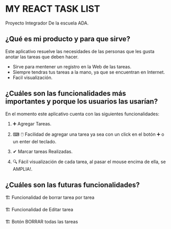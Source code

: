 # MY REACT TASK LIST

Proyecto Integrador De la escuela ADA.

## ¿Qué es mi producto y para que sirve?
Este aplicativo resuelve las necesidades de las personas que les gusta anotar las tareas que deben hacer. 

- Sirve para mentener un registro en la Web de las tareas.
- Siempre tendras tus tareas a la mano, ya que se encuentran en Internet.
- Facil visualización.





## ¿Cuáles son las funcionalidades más importantes y porque los usuarios las usarían?

En el momento este aplicativo cuenta con las siguientes funcionalidades:



1. ➕       Agregar Tareas.


2. ⌨ 🖱️    Facilidad de agregar una tarea ya sea con un click en el botón ➕ o un enter del teclado.


3. ✔        Marcar tareas Realizadas. 


4. 🔍       Fácil visualización de cada tarea, al pasar el mouse encima de ella, se AMPLIA!.





## ¿Cuáles son las futuras funcionalidades?



🏗️ Funcionalidad de borrar tarea por tarea

🏗️ Funcionalidad de Editar tarea

🏗️ Botón BORRAR todas las tareas
